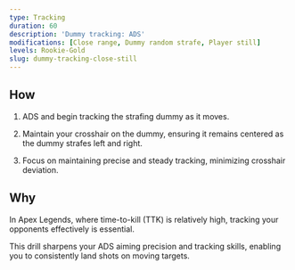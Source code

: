 ```yaml
---
type: Tracking
duration: 60
description: 'Dummy tracking: ADS'
modifications: [Close range, Dummy random strafe, Player still]
levels: Rookie-Gold
slug: dummy-tracking-close-still
---
```


## How

1. ADS and begin tracking the strafing dummy as it moves.

2. Maintain your crosshair on the dummy, ensuring it remains centered as the dummy strafes left and right.

3. Focus on maintaining precise and steady tracking, minimizing crosshair deviation.

## Why

In Apex Legends, where time-to-kill (TTK) is relatively high, tracking your opponents effectively is essential.

This drill sharpens your ADS aiming precision and tracking skills, enabling you to consistently land shots on moving targets.

